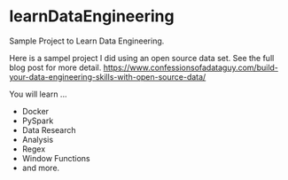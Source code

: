 # learnDataEngineering
Sample Project to Learn Data Engineering.

Here is a sampel project I did using an open source data set.
See the full blog post for more detail.
https://www.confessionsofadataguy.com/build-your-data-engineering-skills-with-open-source-data/

You will learn ...
- Docker
- PySpark
- Data Research
- Analysis
- Regex
- Window Functions
- and more.
